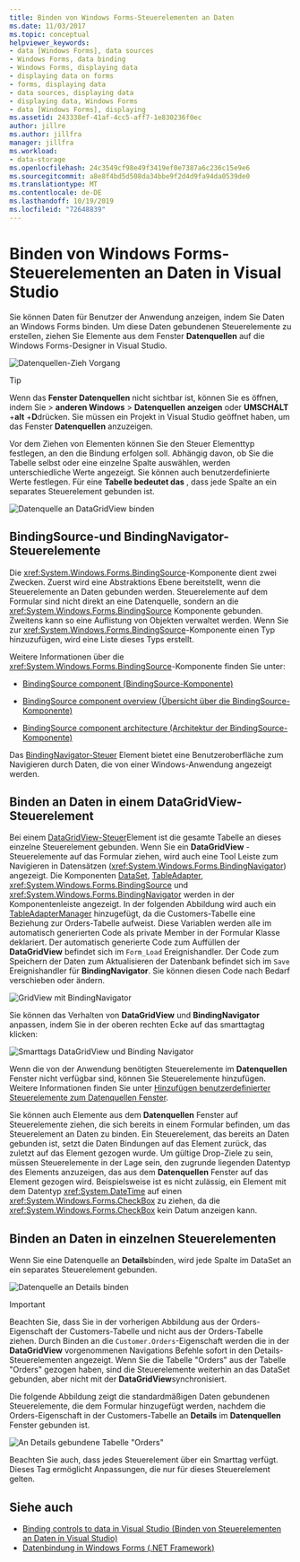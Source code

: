 ```yaml
---
title: Binden von Windows Forms-Steuerelementen an Daten
ms.date: 11/03/2017
ms.topic: conceptual
helpviewer_keywords:
- data [Windows Forms], data sources
- Windows Forms, data binding
- Windows Forms, displaying data
- displaying data on forms
- forms, displaying data
- data sources, displaying data
- displaying data, Windows Forms
- data [Windows Forms], displaying
ms.assetid: 243338ef-41af-4cc5-aff7-1e830236f0ec
author: jillre
ms.author: jillfra
manager: jillfra
ms.workload:
- data-storage
ms.openlocfilehash: 24c3549cf98e49f3419ef0e7387a6c236c15e9e6
ms.sourcegitcommit: a8e8f4bd5d508da34bbe9f2d4d9fa94da0539de0
ms.translationtype: MT
ms.contentlocale: de-DE
ms.lasthandoff: 10/19/2019
ms.locfileid: "72648839"
---
```

# <a name="bind-windows-forms-controls-to-data-in-visual-studio"></a>Binden von Windows Forms-Steuerelementen an Daten in Visual Studio

Sie können Daten für Benutzer der Anwendung anzeigen, indem Sie Daten an Windows Forms binden. Um diese Daten gebundenen Steuerelemente zu erstellen, ziehen Sie Elemente aus dem Fenster **Datenquellen** auf die Windows Forms-Designer in Visual Studio.

![Datenquellen-Zieh Vorgang](../data-tools/media/raddata-data-source-drag-operation.png)

> [!TIP]
> Wenn das **Fenster Datenquellen** nicht sichtbar ist, können Sie es öffnen, indem Sie  > **anderen Windows**  > **Datenquellen** **anzeigen** oder **UMSCHALT** +**alt** +**D**drücken. Sie müssen ein Projekt in Visual Studio geöffnet haben, um das Fenster **Datenquellen** anzuzeigen.

Vor dem Ziehen von Elementen können Sie den Steuer Elementtyp festlegen, an den die Bindung erfolgen soll. Abhängig davon, ob Sie die Tabelle selbst oder eine einzelne Spalte auswählen, werden unterschiedliche Werte angezeigt.  Sie können auch benutzerdefinierte Werte festlegen. Für eine **Tabelle bedeutet das** , dass jede Spalte an ein separates Steuerelement gebunden ist.

![Datenquelle an DataGridView binden](../data-tools/media/raddata-bind-data-source-to-datagridview.png)

## <a name="bindingsource-and-bindingnavigator-controls"></a>BindingSource-und BindingNavigator-Steuerelemente

Die <xref:System.Windows.Forms.BindingSource>-Komponente dient zwei Zwecken. Zuerst wird eine Abstraktions Ebene bereitstellt, wenn die Steuerelemente an Daten gebunden werden. Steuerelemente auf dem Formular sind nicht direkt an eine Datenquelle, sondern an die <xref:System.Windows.Forms.BindingSource> Komponente gebunden. Zweitens kann so eine Auflistung von Objekten verwaltet werden. Wenn Sie zur <xref:System.Windows.Forms.BindingSource>-Komponente einen Typ hinzuzufügen, wird eine Liste dieses Typs erstellt.

Weitere Informationen über die <xref:System.Windows.Forms.BindingSource>-Komponente finden Sie unter:

- [BindingSource component (BindingSource-Komponente)](/dotnet/framework/winforms/controls/bindingsource-component)

- [BindingSource component overview (Übersicht über die BindingSource-Komponente)](/dotnet/framework/winforms/controls/bindingsource-component-overview)

- [BindingSource component architecture (Architektur der BindingSource-Komponente)](/dotnet/framework/winforms/controls/bindingsource-component-architecture)

Das [BindingNavigator-Steuer](/dotnet/framework/winforms/controls/bindingnavigator-control-windows-forms) Element bietet eine Benutzeroberfläche zum Navigieren durch Daten, die von einer Windows-Anwendung angezeigt werden.

## <a name="bind-to-data-in-a-datagridview-control"></a>Binden an Daten in einem DataGridView-Steuerelement

Bei einem [DataGridView-Steuer](/dotnet/framework/winforms/controls/datagridview-control-overview-windows-forms)Element ist die gesamte Tabelle an dieses einzelne Steuerelement gebunden. Wenn Sie ein **DataGridView** -Steuerelemente auf das Formular ziehen, wird auch eine Tool Leiste zum Navigieren in Datensätzen (<xref:System.Windows.Forms.BindingNavigator>) angezeigt. Die Komponenten [DataSet](../data-tools/dataset-tools-in-visual-studio.md), [TableAdapter](../data-tools/create-and-configure-tableadapters.md), <xref:System.Windows.Forms.BindingSource> und <xref:System.Windows.Forms.BindingNavigator> werden in der Komponentenleiste angezeigt. In der folgenden Abbildung wird auch ein [TableAdapterManager](https://msdn.microsoft.com/library/bb384426.aspx) hinzugefügt, da die Customers-Tabelle eine Beziehung zur Orders-Tabelle aufweist. Diese Variablen werden alle im automatisch generierten Code als private Member in der Formular Klasse deklariert. Der automatisch generierte Code zum Auffüllen der **DataGridView** befindet sich im `Form_Load` Ereignishandler. Der Code zum Speichern der Daten zum Aktualisieren der Datenbank befindet sich im `Save` Ereignishandler für **BindingNavigator**. Sie können diesen Code nach Bedarf verschieben oder ändern.

![GridView mit BindingNavigator](../data-tools/media/raddata-gridview-with-bindingnavigator.png)

Sie können das Verhalten von **DataGridView** und **BindingNavigator** anpassen, indem Sie in der oberen rechten Ecke auf das smarttagtag klicken:

![Smarttags DataGridView und Binding Navigator](../data-tools/media/raddata-datagridview-and-binding-navigator-smart-tags.png)

Wenn die von der Anwendung benötigten Steuerelemente im **Datenquellen** Fenster nicht verfügbar sind, können Sie Steuerelemente hinzufügen. Weitere Informationen finden Sie unter [Hinzufügen benutzerdefinierter Steuerelemente zum Datenquellen Fenster](../data-tools/add-custom-controls-to-the-data-sources-window.md).

Sie können auch Elemente aus dem **Datenquellen** Fenster auf Steuerelemente ziehen, die sich bereits in einem Formular befinden, um das Steuerelement an Daten zu binden. Ein Steuerelement, das bereits an Daten gebunden ist, setzt die Daten Bindungen auf das Element zurück, das zuletzt auf das Element gezogen wurde. Um gültige Drop-Ziele zu sein, müssen Steuerelemente in der Lage sein, den zugrunde liegenden Datentyp des Elements anzuzeigen, das aus dem **Datenquellen** Fenster auf das Element gezogen wird. Beispielsweise ist es nicht zulässig, ein Element mit dem Datentyp <xref:System.DateTime> auf einen <xref:System.Windows.Forms.CheckBox> zu ziehen, da die <xref:System.Windows.Forms.CheckBox> kein Datum anzeigen kann.

## <a name="bind-to-data-in-individual-controls"></a>Binden an Daten in einzelnen Steuerelementen

Wenn Sie eine Datenquelle an **Details**binden, wird jede Spalte im DataSet an ein separates Steuerelement gebunden.

![Datenquelle an Details binden](../data-tools/media/raddata-bind-data-source-to-details.png)

> [!IMPORTANT]
> Beachten Sie, dass Sie in der vorherigen Abbildung aus der Orders-Eigenschaft der Customers-Tabelle und nicht aus der Orders-Tabelle ziehen. Durch Binden an die `Customer.Orders`-Eigenschaft werden die in der **DataGridView** vorgenommenen Navigations Befehle sofort in den Details-Steuerelementen angezeigt. Wenn Sie die Tabelle "Orders" aus der Tabelle "Orders" gezogen haben, sind die Steuerelemente weiterhin an das DataSet gebunden, aber nicht mit der **DataGridView**synchronisiert.

Die folgende Abbildung zeigt die standardmäßigen Daten gebundenen Steuerelemente, die dem Formular hinzugefügt werden, nachdem die Orders-Eigenschaft in der Customers-Tabelle an **Details** im **Datenquellen** Fenster gebunden ist.

![An Details gebundene Tabelle "Orders"](../data-tools/media/raddata-orders-table-bound-to-details.png)

Beachten Sie auch, dass jedes Steuerelement über ein Smarttag verfügt. Dieses Tag ermöglicht Anpassungen, die nur für dieses Steuerelement gelten.

## <a name="see-also"></a>Siehe auch

- [Binding controls to data in Visual Studio (Binden von Steuerelementen an Daten in Visual Studio)](../data-tools/bind-controls-to-data-in-visual-studio.md)
- [Datenbindung in Windows Forms (.NET Framework)](/dotnet/framework/winforms/windows-forms-data-binding)
